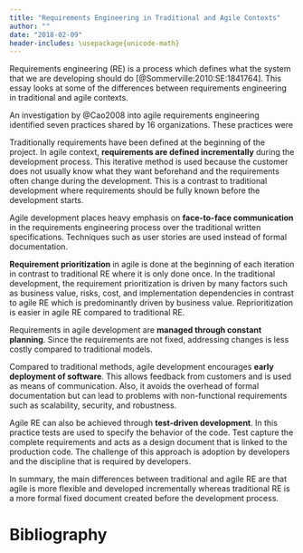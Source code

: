 ```yaml
---
title: "Requirements Engineering in Traditional and Agile Contexts"
author: ""
date: "2018-02-09"
header-includes: \usepackage{unicode-math}
---
```

<!-- Write a 500-word essay contrasting requirements engineering in traditional (waterfall) and agile development contexts. If you want, you can use the idea of wicked problems, explained in the optional readings in your discussion, but this is not required.   -->

Requirements engineering (RE) is a process which defines what the system that we are developing should do [@Sommerville:2010:SE:1841764]. This essay looks at some of the differences between requirements engineering in traditional and agile contexts.

An investigation by @Cao2008 into agile requirements engineering identified seven practices shared by 16 organizations. These practices were

Traditionally requirements have been defined at the beginning of the project. In agile context, **requirements are defined incrementally** during the development process. This iterative method is used because the customer does not usually know what they want beforehand and the requirements often change during the development. This is a contrast to traditional development where requirements should be fully known before the development starts.

Agile development places heavy emphasis on **face-to-face communication** in the requirements engineering process over the traditional written specifications. Techniques such as user stories are used instead of formal documentation.

**Requirement prioritization** in agile is done at the beginning of each iteration in contrast to traditional RE where it is only done once. In the traditional development, the requirement prioritization is driven by many factors such as business value, risks, cost, and implementation dependencies in contrast to agile RE which is predominantly driven by business value. Reprioritization is easier in agile RE compared to traditional RE.

Requirements in agile development are **managed through constant planning**. Since the requirements are not fixed, addressing changes is less costly compared to traditional models.

Compared to traditional methods, agile development encourages **early deployment of software**. This allows feedback from customers and is used as means of communication. Also, it avoids the overhead of formal documentation but can lead to problems with non-functional requirements such as scalability, security, and robustness.

Agile RE can also be achieved through **test-driven development**. In this practice tests are used to specify the behavior of the code. Test capture the complete requirements and acts as a design document that is linked to the production code. The challenge of this approach is adoption by developers and the discipline that is required by developers.

In summary, the main differences between traditional and agile RE are that agile is more flexible and developed incrementally whereas traditional RE is a more formal fixed document created before the development process.


# Bibliography
